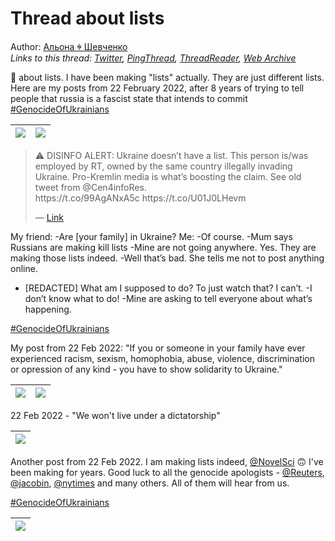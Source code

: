 # Thread about lists

Author: [Альона ꑭ Шевченко](https://twitter.com/cryptodrftng)  
*Links to this thread: [Twitter](https://twitter.com/cryptodrftng/status/1534705088912150528), [PingThread](https://pingthread.com/thread/1534705088912150528), [ThreadReader](https://threadreaderapp.com/thread/1534705088912150528.html), [Web Archive](https://web.archive.org/web/*/https://twitter.com/cryptodrftng/status/1534705088912150528)*

🧵 about lists. I have been making "lists" actually. They are just different lists. Here are my posts from 22 February 2022, after 8 years of trying to tell people that russia is a fascist state that intends to commit [#GenocideOfUkrainians](https://twitter.com/hashtag/GenocideOfUkrainians)

| [![](https://pbs.twimg.com/media/FUxeJKzWQAAVqsK.jpg)](https://pbs.twimg.com/media/FUxeJKzWQAAVqsK.jpg) | [![](https://pbs.twimg.com/media/FUxeJMUXEAE4Wer.jpg)](https://pbs.twimg.com/media/FUxeJMUXEAE4Wer.jpg) |
| :-: | :-: |

<blockquote class="twitter-tweet">
    <p lang="en" dir="ltr">
    ⚠️ DISINFO ALERT: Ukraine doesn’t have a list. This person is/was employed by RT, owned by the same country illegally invading Ukraine. Pro-Kremlin media is what’s boosting the claim. See old tweet from @Cen4infoRes. <br />
    https://t.co/99AgANxA5c https://t.co/U01J0LHevm<br />
    </p>
    &mdash; <a href="https://twitter.com/NovelSci/status/1534685539709947904">Link</a>
</blockquote>

My friend: -Are [your family] in Ukraine?
Me: -Of course.
-Mum says Russians are making kill lists
-Mine are not going anywhere. Yes. They are making those lists indeed.
-Well that’s bad. She tells me not to post anything online.
  - [REDACTED] What am I supposed to do? To just watch that? I can’t.
-I don’t know what to do!
-Mine are asking to tell everyone about what’s happening.

[#GenocideOfUkrainians](https://twitter.com/hashtag/GenocideOfUkrainians)

My post from 22 Feb 2022: "If you or someone in your family have ever experienced racism, sexism, homophobia, abuse, violence, discrimination or opression of any kind - you have to show solidarity to Ukraine."

| [![](https://pbs.twimg.com/media/FUxfApQWUAEwq07.jpg)](https://pbs.twimg.com/media/FUxfApQWUAEwq07.jpg) | [![](https://pbs.twimg.com/media/FUxfAqyXEAAe_dc.jpg)](https://pbs.twimg.com/media/FUxfAqyXEAAe_dc.jpg) |
| :-: | :-: |

22 Feb 2022 - "We won't live under a dictatorship"

| [![](https://pbs.twimg.com/media/FUxfdCGWIAARif3.jpg)](https://pbs.twimg.com/media/FUxfdCGWIAARif3.jpg) |
| :-: |

Another post from 22 Feb 2022. I am making lists indeed, [@NovelSci](https://twitter.com/NovelSci) 🙃 I've been making for years. Good luck to all the genocide apologists - [@Reuters](https://twitter.com/Reuters), [@jacobin](https://twitter.com/jacobin), [@nytimes](https://twitter.com/nytimes) and many others. All of them will hear from us.

[#GenocideOfUkrainians](https://twitter.com/hashtag/GenocideOfUkrainians)

| [![](https://pbs.twimg.com/media/FUxgIfgWUAE15xo.jpg)](https://pbs.twimg.com/media/FUxgIfgWUAE15xo.jpg) |
| :-: |
